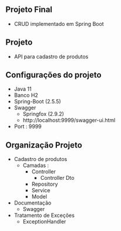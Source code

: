 ## Projeto Final
  - CRUD implementado em Spring Boot

## Projeto

 - API  para cadastro de produtos

##  Configurações do projeto
  - Java 11
  - Banco H2
  - Spring-Boot (2.5.5)
  - Swagger
    - Springfox (2.9.2)
    - http://localhost:9999/swagger-ui.html
  - Port : 9999
  
## Organização Projeto

  - Cadastro de produtos 
    - Camadas :
      - Controller
        - Controller Dto   
      - Repository
      - Service
      - Model
  - Documentação
    - Swagger
  - Tratamento de Exceções
    - ExceptionHandler
